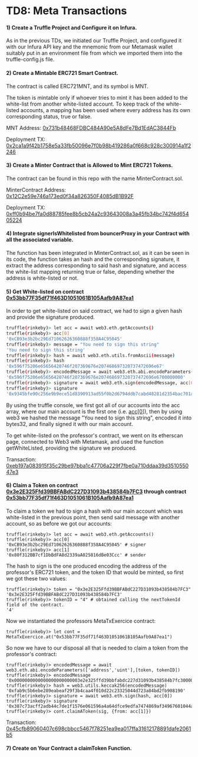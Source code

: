 # TD8: Meta Transactions

#### 1) Create a Truffle Project and Configure it on Infura.

As in the previous TDs, we initiated our Truffle Project, and configured it with our Infura API key and the mnemonic from our Metamask wallet suitably put in an environment file from which we imported them into the truffle-config.js file.

#### 2) Create a Mintable ERC721 Smart Contract.

The contract is called ERC721MNT, and its symbol is MNT. 

The token is mintable only if whoever tries to mint it has been added to the white-list from another white-listed account. To keep track of the white-listed accounts, a mapping has been used where every address has its own corresponding status, true or false. 

MNT Address: [0x731b48468FDBC484A90e5A8dFe7Bd1EdAC3844Fb](https://rinkeby.etherscan.io/address/0x731b48468FDBC484A90e5A8dFe7Bd1EdAC3844Fb)

Deployment TX: [0x2ca1a9f42b1758e5a33fb50096e7f0b98b419286a0f668c928c300914a1f2246](https://rinkeby.etherscan.io/tx/0x2ca1a9f42b1758e5a33fb50096e7f0b98b419286a0f668c928c300914a1f2246)

#### 3) Create a Minter Contract that is Allowed to Mint ERC721 Tokens.

The contract can be found in this repo with the name MinterContract.sol.

MinterContract Address: [0x12C2e59e746a173ed0f34a826350F4085dB1B92F](https://rinkeby.etherscan.io/address/0x12C2e59e746a173ed0f34a826350F4085dB1B92F)

Deployment TX: [0xff0b94be7fa0d88785fee8b5cb24a2c93643008a3a45fb34bc742f4d65405224](https://rinkeby.etherscan.io/tx/0xff0b94be7fa0d88785fee8b5cb24a2c93643008a3a45fb34bc742f4d65405224)

#### 4) Integrate signerIsWhitelisted from bouncerProxy in your Contract with all the associated variable.

The function has been integrated in MinterContract.sol, as it can be seen in its code, the function takes an hash and the corresponding signature, it extract the address corresponding to said hash and signature, and access the white-list mapping returning true or false, depending whether the address is white-listed or not.

#### 5) Get White-listed on contract [0x53bb77F35df71f463D1051061B105Aafb9A87ea1](https://rinkeby.etherscan.io/address/0x53bb77f35df71f463d1051061b105aafb9a87ea1)

In order to get white-listed on said contract, we had to sign a given hash and provide the signature produced.

```bash
truffle(rinkeby)> let acc = await web3.eth.getAccounts()
truffle(rinkeby)> acc[0]
'0xCB93e3b2bc29Ed71062626360888f358A4C95045'
truffle(rinkeby)> message = "You need to sign this string"
'You need to sign this string'
truffle(rinkeby)> hash = await web3.eth.utils.fromAscii(message)
truffle(rinkeby)> hash
'0x596f75206e65656420746f207369676e207468697320737472696e67'
truffle(rinkeby)> encodedMessage = await web3.eth.abi.encodeParameters(['bytes32'],[hash])
'0x596f75206e65656420746f207369676e207468697320737472696e6700000000'
truffle(rinkeby)> signature = await web3.eth.sign(encodedMessage, acc[0])
truffle(rinkeby)> signature
'0x9345bfe90c256e9b9ece51d8390913ad55f0b2d6794ddb7cabd48281d2354bac701a883fb7b1e302be1e6a30838d0666b4'
```

By using the truffle console, we first got all of our accounts into the acc array, where our main account is the first one (i.e. [acc[0]](https://rinkeby.etherscan.io/address/0xCB93e3b2bc29Ed71062626360888f358A4C95045)), then by using web3 we hashed the message "You need to sign this string", encoded it into bytes32, and finally signed it with our main account.

To get white-listed on the professor's contract, we went on its etherscan page, connected to Web3 with Metamask, and used the function getWhiteListed, providing the signature we produced.

Transaction: [0xeb197a083915f35c29be97bba1c47706a229f7fbe0a710ddaa39d351055047e3](https://rinkeby.etherscan.io/tx/0xeb197a083915f35c29be97bba1c47706a229f7fbe0a710ddaa39d351055047e3)

#### 6) Claim a Token on contract [0x3e2E325Ffd39BBFABdC227D31093b438584b7FC3](https://rinkeby.etherscan.io/address/0x3e2e325ffd39bbfabdc227d31093b438584b7fc3) through contract [0x53bb77F35df71f463D1051061B105Aafb9A87ea1](https://rinkeby.etherscan.io/address/0x53bb77f35df71f463d1051061b105aafb9a87ea1)

To claim a token we had to sign a hash with our main account which was white-listed in the previous point, then send said message with another account, so as before we got our accounts:

```{bash}
truffle(rinkeby)> let acc = await web3.eth.getAccounts()
truffle(rinkeby)> acc[0]
'0xCB93e3b2bc29Ed71062626360888f358A4C95045' # signer
truffle(rinkeby)> acc[1]
'0x80f312BB7cf1DbBdFA8d2339aA025816dBe03Ccc' # sender
```

The hash to sign is the one produced encoding the address of the professor's ERC721 token, and the token ID that would be minted, so first we got these two values:

```{bash}
truffle(rinkeby)> token = "0x3e2E325Ffd39BBFABdC227D31093b438584b7FC3"
'0x3e2E325Ffd39BBFABdC227D31093b438584b7FC3'
truffle(rinkeby)> tokenID = "4" # obtained calling the nextTokenId field of the contract.
'4' 
```

Now we instantiated the professors MetaTxExercice contract:

```{bash}
truffle(rinkeby)> let cont = MetaTxExercice.at("0x53bb77F35df71f463D1051061B105Aafb9A87ea1")
```

So now we have to our disposal all that is needed to claim a token from the professor's contract:

```{bash}
truffle(rinkeby)> encodedMessage = await web3.eth.abi.encodeParameters(['address','uint'],[token, tokenID])
truffle(rinkeby)> encodedMessage
'0x0000000000000000000000003e2e325ffd39bbfabdc227d31093b438584b7fc30000000000000000000000000000000000'
truffle(rinkeby)> hash = web3.utils.keccak256(encodedMessage)
'0xfab9c5b6ebe289eabeaf29f3b4caa4f010d22c23325044d723a84bd2fb908190'
truffle(rinkeby)> signature = await web3.eth.sign(hash, acc[0])
truffle(rinkeby)> signature
'0x387c73acff2adb44c7de1f1576e061596a4a64dfce9edfa7474869af34967601044af2fde23acb96ec3193e1a010afec85'
truffle(rinkeby)> cont.claimAToken(sig, {from: acc[1]})
```

Transaction: [0x45cfb89060407c698cbbcc5467f78251ea9ea017ffa31612178891dafe2061b5](https://rinkeby.etherscan.io/tx/0x45cfb89060407c698cbbcc5467f78251ea9ea017ffa31612178891dafe2061b5)

#### 7) Create on Your Contract a claimToken Function.

